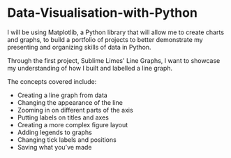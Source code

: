 # Data-Visualisation-with-Python

I will be using Matplotlib, a Python library that will allow me to create charts and graphs, to build a portfolio of projects to better demonstrate my presenting and organizing skills of data in Python.

Through the first project, Sublime Limes' Line Graphs, I want to showcase my understanding of how I built and labelled a line graph.

The concepts covered include:

- Creating a line graph from data
- Changing the appearance of the line
- Zooming in on different parts of the axis
- Putting labels on titles and axes
- Creating a more complex figure layout
- Adding legends to graphs
- Changing tick labels and positions 
- Saving what you’ve made
